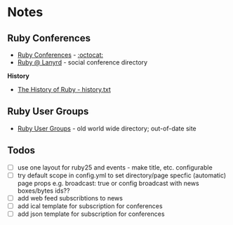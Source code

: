 # Notes


## Ruby Conferences

- [Ruby Conferences](http://rubyconferences.org) - [:octocat:](https://github.com/ruby-conferences)
- [Ruby @ Lanyrd](http://lanyrd.com/topics/ruby) - social conference directory


**History**

- [The History of Ruby - history.txt](https://gist.github.com/unak/3038095)


## Ruby User Groups

- [Ruby User Groups](http://rubyusergroups.org) - old world wide directory; out-of-date site




## Todos

- [ ] use one layout for ruby25 and events - make title, etc. configurable
- [ ] try default scope in config.yml to set directory/page specfic (automatic) page props e.g. broadcast: true or config broadcast with news boxes/bytes ids??
- [ ]  add web feed subscribtions to news
- [ ]  add ical template for subscription for conferences
- [ ]  add json template for subscription for conferences

